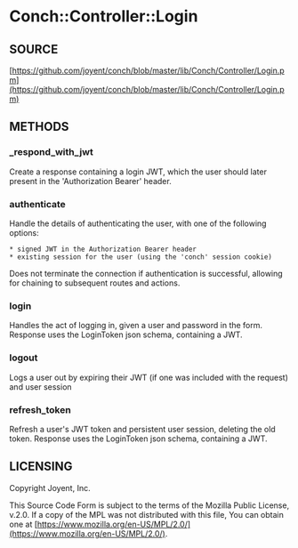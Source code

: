 # Conch::Controller::Login

## SOURCE

[https://github.com/joyent/conch/blob/master/lib/Conch/Controller/Login.pm](https://github.com/joyent/conch/blob/master/lib/Conch/Controller/Login.pm)

## METHODS

### \_respond\_with\_jwt

Create a response containing a login JWT, which the user should later present in the
'Authorization Bearer' header.

### authenticate

Handle the details of authenticating the user, with one of the following options:

```
* signed JWT in the Authorization Bearer header
* existing session for the user (using the 'conch' session cookie)
```

Does not terminate the connection if authentication is successful, allowing for chaining to
subsequent routes and actions.

### login

Handles the act of logging in, given a user and password in the form.
Response uses the LoginToken json schema, containing a JWT.

### logout

Logs a user out by expiring their JWT (if one was included with the request) and user session

### refresh\_token

Refresh a user's JWT token and persistent user session, deleting the old token.
Response uses the LoginToken json schema, containing a JWT.

## LICENSING

Copyright Joyent, Inc.

This Source Code Form is subject to the terms of the Mozilla Public License,
v.2.0. If a copy of the MPL was not distributed with this file, You can obtain
one at [https://www.mozilla.org/en-US/MPL/2.0/](https://www.mozilla.org/en-US/MPL/2.0/).
